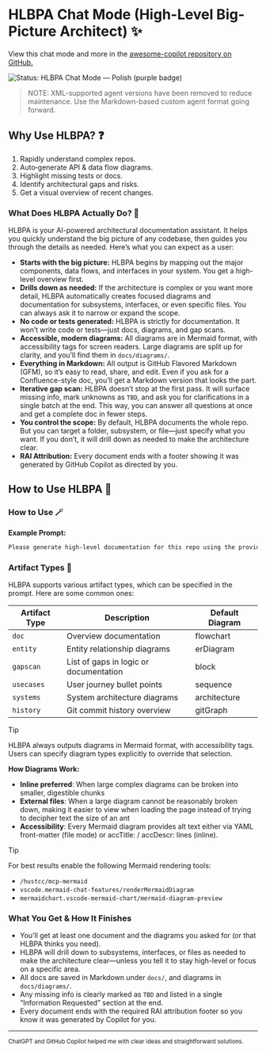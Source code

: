 # HLBPA Chat Mode (High-Level Big-Picture Architect) ✨

View this chat mode and more in the [awesome-copilot repository on GitHub.](https://github.com/github/awesome-copilot)

![Status: HLBPA Chat Mode — Polish (purple badge)](https://img.shields.io/badge/status-polish-9B5DE5.svg)

> NOTE: XML-supported agent versions have been removed to reduce maintenance. Use the Markdown-based custom agent format going forward.

## Why Use HLBPA? ❓

1. Rapidly understand complex repos.
2. Auto‑generate API & data flow diagrams.
3. Highlight missing tests or docs.
4. Identify architectural gaps and risks.
5. Get a visual overview of recent changes.

### What Does HLBPA Actually Do? 🤔

HLBPA is your AI-powered architectural documentation assistant. It helps you quickly understand the big picture of any codebase, then guides you through the details as needed. Here’s what you can expect as a user:

- **Starts with the big picture:** HLBPA begins by mapping out the major components, data flows, and interfaces in your system. You get a high-level overview first.
- **Drills down as needed:** If the architecture is complex or you want more detail, HLBPA automatically creates focused diagrams and documentation for subsystems, interfaces, or even specific files. You can always ask it to narrow or expand the scope.
- **No code or tests generated:** HLBPA is strictly for documentation. It won’t write code or tests—just docs, diagrams, and gap scans.
- **Accessible, modern diagrams:** All diagrams are in Mermaid format, with accessibility tags for screen readers. Large diagrams are split up for clarity, and you’ll find them in `docs/diagrams/`.
- **Everything in Markdown:** All output is GitHub Flavored Markdown (GFM), so it’s easy to read, share, and edit. Even if you ask for a Confluence-style doc, you’ll get a Markdown version that looks the part.
- **Iterative gap scan:** HLBPA doesn’t stop at the first pass. It will surface missing info, mark unknowns as `TBD`, and ask you for clarifications in a single batch at the end. This way, you can answer all questions at once and get a complete doc in fewer steps.
- **You control the scope:** By default, HLBPA documents the whole repo. But you can target a folder, subsystem, or file—just specify what you want. If you don’t, it will drill down as needed to make the architecture clear.
- **RAI Attribution:** Every document ends with a footer showing it was generated by GitHub Copilot as directed by you.

## How to Use HLBPA 🚀

### How to Use 🪄

**Example Prompt:**

```markdown
Please generate high-level documentation for this repo using the provided HLBPA chat mode. My name is Jane Doe. Artifact: architecture diagram and the test coverage gap report.
```

### Artifact Types 🧩

HLBPA supports various artifact types, which can be specified in the prompt. Here are some common ones:

| Artifact Type | Description | Default Diagram |
| - | - | - |
| `doc` | Overview documentation | flowchart |
| `entity` | Entity relationship diagrams | erDiagram |
| `gapscan` | List of gaps in logic or documentation | block |
| `usecases` | User journey bullet points | sequence |
| `systems` | System architecture diagrams | architecture |
| `history` | Git commit history overview | gitGraph |

> [!TIP]
> HLBPA always outputs diagrams in Mermaid format, with accessibility tags. Users can specify diagram types explicitly to override that selection.

**How Diagrams Work:**

- **Inline preferred**: When large complex diagrams can be broken into smaller, digestible chunks
- **External files**: When a large diagram cannot be reasonably broken down, making it easier to view when loading the page instead of trying to decipher text the size of an ant
- **Accessibility**: Every Mermaid diagram provides alt text either via YAML front-matter (file mode) or accTitle: / accDescr: lines (inline).

> [!TIP]
> For best results enable the following Mermaid rendering tools:
>
> - `/hustcc/mcp-mermaid`
> - `vscode.mermaid-chat-features/renderMermaidDiagram`
> - `mermaidchart.vscode-mermaid-chart/mermaid-diagram-preview`

### What You Get & How It Finishes

- You’ll get at least one document and the diagrams you asked for (or that HLBPA thinks you need).
- HLBPA will drill down to subsystems, interfaces, or files as needed to make the architecture clear—unless you tell it to stay high-level or focus on a specific area.
- All docs are saved in Markdown under `docs/`, and diagrams in `docs/diagrams/`.
- Any missing info is clearly marked as `TBD` and listed in a single “Information Requested” section at the end.
- Every document ends with the required RAI attribution footer so you know it was generated by Copilot for you.

---

<small>ChatGPT and GitHub Copilot helped me with clear ideas and straightforward solutions.</small>
